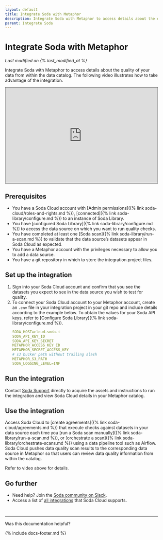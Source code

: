 ```yaml
---
layout: default
title: Integrate Soda with Metaphor
description: Integrate Soda with Metaphor to access details about the quality of your data from right within the data catalog.
parent: Integrate Soda
---
```


# Integrate Soda with Metaphor
*Last modified on {% last_modified_at %}*

Integrate Soda with Metaphor to access details about the quality of your data from within the data catalog. The following video illustrates how to take advantage of the integration.

<div style="padding:min(62.5%, calc(430px)) 0 0 0;position:relative; border:1px solid #333"><iframe src="https://player.vimeo.com/video/656375442?h=a811ec4d0f&amp;badge=0&amp;autopause=0&amp;player_id=0&amp;app_id=58479" frameborder="0" allow="fullscreen; picture-in-picture" allowfullscreen style="position:absolute;top:0;left:0;width:100%;height:100%;" title="Data Catalog + Data Quality Integration - Metaphor"></iframe></div>


## Prerequisites

* You have a Soda Cloud account with [Admin permissions]({% link soda-cloud/roles-and-rights.md %}), [connected]({% link soda-library/configure.md %}) to an instance of Soda Library.
* You have [configured Soda Library]({% link soda-library/configure.md %}) to access the data source on which you want to run quality checks.
* You have completed at least one [Soda scan]({% link soda-library/run-a-scan.md %}) to validate that the data source’s datasets appear in Soda Cloud as expected.
* You have a Metaphor account with the privileges necessary to allow you to add a data source.
* You have a git repository in which to store the integration project files.


## Set up the integration

1. Sign into your Soda Cloud account and confirm that you see the datasets you expect to see in the data source you wish to test for quality.
2. To connect your Soda Cloud account to your Metaphor account, create an `.env` file in your integration project in your git repo and include details according to the example below. To obtain the values for your Soda API keys, refer to [Configure Soda Library]({% link soda-library/configure.md %}). <br />
    ```yaml
    SODA_HOST=cloud.soda.i
    SODA_API_KEY_ID
    SODA_API_KEY_SECRET
    METAPHOR_ACCESS_KEY_ID
    METAPHOR_SECRET_ACCESS_KEY
    # s3 bucker path without trailing slash
    METAPHOR_S3_PATH
    SODA_LOGGING_LEVEL=INF
    ```


## Run the integration

Contact <a href="mailto:support@soda.io">Soda Support</a> directly to acquire the assets and instructions to run the integration and view Soda Cloud details in your Metaphor catalog.


## Use the integration

Access Soda Cloud to [create agreements]({% link soda-cloud/agreements.md %}) that execute checks against datasets in your data source each time you [run a Soda scan manually]({% link soda-library/run-a-scan.md %}), or [orchestrate a scan]({% link soda-library/orchestrate-scans.md %}) using a data pipeline tool such as Airflow. Soda Cloud pushes data quality scan results to the corresponding data source in Metaphor so that users can review data quality information from within the catalog. 

Refer to video above for details.


## Go further

* Need help? Join the <a href="https://community.soda.io/slack" target="_blank"> Soda community on Slack</a>.
* Access a list of <a href="https://www.soda.io/integrations" target="_blank">all integrations</a> that Soda Cloud supports.
<br />

---

Was this documentation helpful?

<!-- LikeBtn.com BEGIN -->
<span class="likebtn-wrapper" data-theme="tick" data-i18n_like="Yes" data-ef_voting="grow" data-show_dislike_label="true" data-counter_zero_show="true" data-i18n_dislike="No"></span>
<script>(function(d,e,s){if(d.getElementById("likebtn_wjs"))return;a=d.createElement(e);m=d.getElementsByTagName(e)[0];a.async=1;a.id="likebtn_wjs";a.src=s;m.parentNode.insertBefore(a, m)})(document,"script","//w.likebtn.com/js/w/widget.js");</script>
<!-- LikeBtn.com END -->

{% include docs-footer.md %}